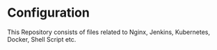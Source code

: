 # Configuration
This Repository consists of files related to Nginx, Jenkins, Kubernetes, Docker, Shell Script etc.
